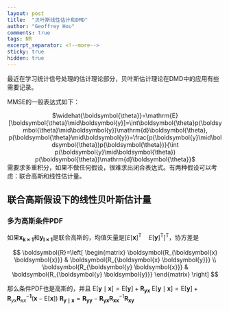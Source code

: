```yaml
---
layout: post
title:  "贝叶斯线性估计和DMD"
author: "Geoffrey Hou"
comments: true
tags: NR
excerpt_separator: <!--more-->
sticky: true
hidden: true
---
```


<head>
    <script src="https://cdn.mathjax.org/mathjax/latest/MathJax.js?config=TeX-AMS-MML_HTMLorMML" type="text/javascript"></script>
    <script type="text/x-mathjax-config">
        MathJax.Hub.Config({
            tex2jax: {
            skipTags: ['script', 'noscript', 'style', 'textarea', 'pre'],
            inlineMath: [['$','$']]
            }
        });
    </script>
</head>

最近在学习统计信号处理的估计理论部分，贝叶斯估计理论在DMD中的应用有些需要记录。<!--more-->

MMSE的一般表达式如下：
<center>$\widehat{\boldsymbol{\theta}}=\mathrm{E}[\boldsymbol{\theta}\mid\boldsymbol{y}]=\int\boldsymbol{\theta}p(\boldsymbol{\theta}\mid\boldsymbol{y})\mathrm{d}\boldsymbol{\theta}, p(\boldsymbol{\theta}\mid\boldsymbol{y})=\frac{p(\boldsymbol{y}\mid\boldsymbol{\theta})p(\boldsymbol{\theta})}{\int p(\boldsymbol{y}\mid\boldsymbol{\theta}) p(\boldsymbol{\theta})\mathrm{d}\boldsymbol{\theta}}$</center>
需要求多重积分，如果不做任何假设，很难求出闭合表达式。有两种假设可以考虑：联合高斯和线性估计量。

## 联合高斯假设下的线性贝叶斯估计量
### 多为高斯条件PDF
如果$\boldsymbol{x_{k \times 1}}$和$\boldsymbol{y_{l \times 1}}$是联合高斯的，均值矢量是$\left[E[\boldsymbol{x}]^{\mathrm{T}} \quad E[\boldsymbol{y}]^{\mathrm{T}}\right]^{\mathrm{T}}$，协方差是

$$
 \boldsymbol{R}=\left[
 \begin{matrix}
   \boldsymbol{R_{\boldsymbol{x} \boldsymbol{x}}} & \boldsymbol{R_{\boldsymbol{x} \boldsymbol{y}}} \\
   \boldsymbol{R_{\boldsymbol{y} \boldsymbol{x}}} & \boldsymbol{R_{\boldsymbol{y} \boldsymbol{y}}}
 \end{matrix}
 \right]
$$

那么条件PDF也是高斯的，并且
$\mathrm{E}[\boldsymbol{y}\mid\boldsymbol{x}]=\mathrm{E}[\boldsymbol{y}]+\boldsymbol{R_{\boldsymbol{y}\boldsymbol{x}}}$
$\mathrm{E}[\boldsymbol{y}\mid\boldsymbol{x}]=\mathrm{E}[\boldsymbol{y}]+\boldsymbol{R}_{y x} \boldsymbol{R}_{x x}^{-\mathbf{1}}(\boldsymbol{x}-\mathrm{E}[\boldsymbol{x}])$
$\boldsymbol{R_{\boldsymbol{y}\mid\boldsymbol{x}}}=\boldsymbol{R_{\boldsymbol{y}\boldsymbol{y}}}-\boldsymbol{R_{\boldsymbol{y}\boldsymbol{x}}}\boldsymbol{R_{\boldsymbol{x}\boldsymbol{x}}}^{-1}\boldsymbol{R_{\boldsymbol{x}\boldsymbol{y}}}$
